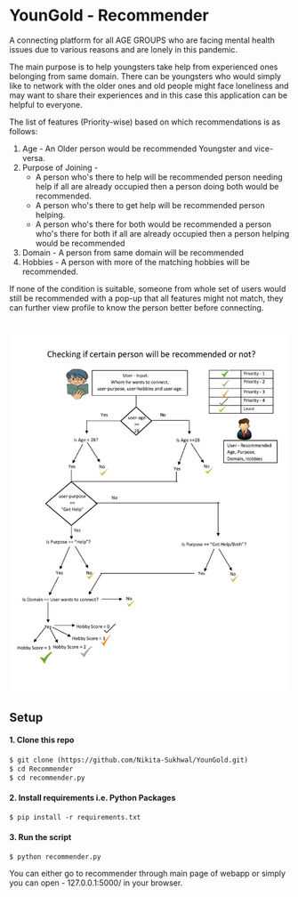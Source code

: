 # YounGold - Recommender
A connecting platform for all AGE GROUPS who are facing mental health issues due to various reasons and are lonely in this pandemic.

The main purpose is to help youngsters take help from experienced ones belonging from same domain. There can be youngsters who would simply like to network with the older ones and old people might face loneliness and may want to share their experiences and in this case this application can be helpful to everyone.

The list of features (Priority-wise) based on which recommendations is as follows:
<ol>
  <li> Age - An Older person would be recommended Youngster and vice-versa.</li>
  <li> Purpose of Joining -  <ul><li>A person who's there to help will be recommended person needing help if all are already occupied then a person doing both would be recommended.</li>
                                 <li>A person who's there to get help will be recommended person helping.</li>
                                 <li>A person who's there for both would be recommended a person who's there for both if all are already occupied then a person helping would be recommended</li></ul>
  <li> Domain - A person from same domain will be recommended </li>
  <li> Hobbies - A person with more of the matching hobbies will be recommended. </li>
  </ol>
If none of the condition is suitable, someone from whole set of users would still be recommended with a pop-up that all features might not match, they can further view profile to know the person better before connecting.<br></br>
<p>
    <img src="/Flow-chart.jpg"  />
</p>

## Setup
#### 1. Clone this repo
```
$ git clone (https://github.com/Nikita-Sukhwal/YounGold.git)
$ cd Recommender
$ cd recommender.py
```

#### 2. Install requirements i.e. Python Packages
```
$ pip install -r requirements.txt
```
#### 3. Run the script
```
$ python recommender.py
```
You can either go to recommender through main page of webapp or simply you can open - 127.0.0.1:5000/ in your browser.





